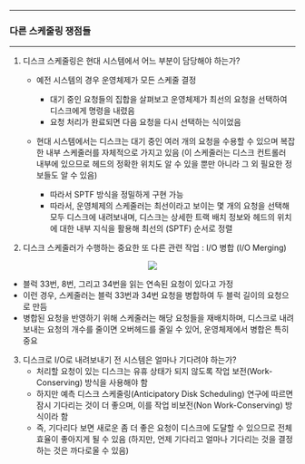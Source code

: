 -----
### 다른 스케줄링 쟁점들
-----
1. 디스크 스케줄링은 현대 시스템에서 어느 부분이 담당해야 하는가?
   - 예전 시스템의 경우 운영체제가 모든 스케줄 결정
     + 대기 중인 요청들의 집합을 살펴보고 운영체제가 최선의 요청을 선택하여 디스크에게 명령을 내렸음
     + 요청 처리가 완료되면 다음 요청을 다시 선택하는 식이었음

   - 현대 시스템에서는 디스크는 대기 중인 여러 개의 요청을 수용할 수 있으며 복잡한 내부 스케줄러를 자체적으로 가지고 있음 (이 스케줄러는 디스크 컨트롤러 내부에 있으므로 헤드의 정확한 위치도 알 수 있을 뿐만 아니라 그 외 필요한 정보들도 알 수 있음)
     + 따라서 SPTF 방식을 정밀하게 구현 가능
     + 따라서, 운영체제의 스케줄러는 최선이라고 보이는 몇 개의 요청을 선택해 모두 디스크에 내려보내며, 디스크는 상세한 트랙 배치 정보와 헤드의 위치에 대한 내부 지식을 활용해 최선의 (SPTF) 순서로 정렬

2. 디스크 스케줄러가 수행하는 중요한 또 다른 관련 작업 : I/O 병합 (I/O Merging)
<div align="center">
<img src="https://github.com/user-attachments/assets/aeddae7d-b378-4cd5-9962-bee4f230741b">
</div>

  - 블럭 33번, 8번, 그리고 34번을 읽는 연속된 요청이 있다고 가정
  - 이런 경우, 스케줄러는 블럭 33번과 34번 요청을 병합하여 두 블럭 길이의 요청으로 만듬
  - 병합된 요청을 반영하기 위해 스케줄러는 해당 요청들을 재배치하며, 디스크로 내려보내는 요청의 개수를 줄이면 오버헤드를 줄일 수 있어, 운영체제에서 병합은 특히 중요

3. 디스크로 I/O로 내려보내기 전 시스템은 얼마나 기다려야 하는가?
   - 처리할 요청이 있는 디스크는 유휴 상태가 되지 않도록 작업 보전(Work-Conserving) 방식을 사용해야 함
   - 하지만 예측 디스크 스케줄링(Anticipatory Disk Scheduling) 연구에 따르면 잠시 기다리는 것이 더 좋으며, 이를 작업 비보전(Non Work-Conserving) 방식이라 함
   - 즉, 기다리다 보면 새로운 좀 더 좋은 요청이 디스크에 도달할 수 있으므로 전체 효율이 좋아지게 될 수 있음 (하지만, 언제 기다리고 얼마나 기다리는 것을 결정하는 것은 까다로울 수 있음)
